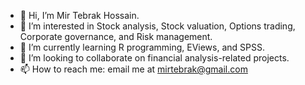 - 👋 Hi, I’m Mir Tebrak Hossain.
- 👀 I’m interested in Stock analysis, Stock valuation, Options trading, Corporate governance, and Risk management.
- 🌱 I’m currently learning R programming, EViews, and SPSS.
- 💞️ I’m looking to collaborate on financial analysis-related projects.
- 📫 How to reach me: email me at mirtebrak@gmail.com

<!---
tebrakhossain/tebrakhossain is a ✨ special ✨ repository because its `README.md` (this file) appears on your GitHub profile.
You can click the Preview link to take a look at your changes.
--->
